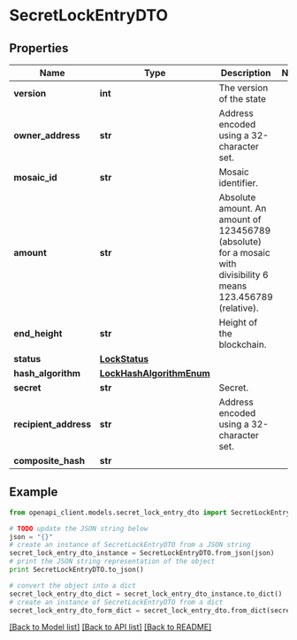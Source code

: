 # SecretLockEntryDTO


## Properties

Name | Type | Description | Notes
------------ | ------------- | ------------- | -------------
**version** | **int** | The version of the state | 
**owner_address** | **str** | Address encoded using a 32-character set. | 
**mosaic_id** | **str** | Mosaic identifier. | 
**amount** | **str** | Absolute amount. An amount of 123456789 (absolute) for a mosaic with divisibility 6 means 123.456789 (relative). | 
**end_height** | **str** | Height of the blockchain. | 
**status** | [**LockStatus**](LockStatus.md) |  | 
**hash_algorithm** | [**LockHashAlgorithmEnum**](LockHashAlgorithmEnum.md) |  | 
**secret** | **str** | Secret. | 
**recipient_address** | **str** | Address encoded using a 32-character set. | 
**composite_hash** | **str** |  | 

## Example

```python
from openapi_client.models.secret_lock_entry_dto import SecretLockEntryDTO

# TODO update the JSON string below
json = "{}"
# create an instance of SecretLockEntryDTO from a JSON string
secret_lock_entry_dto_instance = SecretLockEntryDTO.from_json(json)
# print the JSON string representation of the object
print SecretLockEntryDTO.to_json()

# convert the object into a dict
secret_lock_entry_dto_dict = secret_lock_entry_dto_instance.to_dict()
# create an instance of SecretLockEntryDTO from a dict
secret_lock_entry_dto_form_dict = secret_lock_entry_dto.from_dict(secret_lock_entry_dto_dict)
```
[[Back to Model list]](../README.md#documentation-for-models) [[Back to API list]](../README.md#documentation-for-api-endpoints) [[Back to README]](../README.md)


